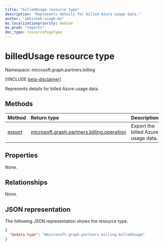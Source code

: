 ```yaml
---
title: "billedUsage resource type"
description: "Represents details for billed Azure usage data."
author: "abhishek-singh-ms"
ms.localizationpriority: medium
ms.prod: "reports"
doc_type: resourcePageType
---
```


# billedUsage resource type

Namespace: microsoft.graph.partners.billing

[!INCLUDE [beta-disclaimer](../../includes/beta-disclaimer.md)]

Represents details for billed Azure usage data.

## Methods

|Method|Return type|Description|
|:---|:---|:---|
|[export](../api/partners-billing-billedusage-export.md)|[microsoft.graph.partners.billing.operation](partners-billing-operation.md)|Export the billed Azure usage data.|

## Properties

None.

## Relationships

None.

## JSON representation

The following JSON representation shows the resource type.

<!-- {
  "blockType": "resource",
  "keyProperty": "id",
  "@odata.type": "microsoft.graph.partners.billing.billedUsage",
  "baseType": "microsoft.graph.entity",
  "openType": false
}
-->
``` json
{
  "@odata.type": "#microsoft.graph.partners.billing.billedUsage"
}
```
